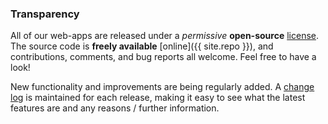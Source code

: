 ### Transparency
All of our web-apps are released under a _permissive_ __open-source__ [license](/license). The source code is __freely available__ [online]({{ site.repo }}), and contributions, comments, and bug reports all welcome. Feel free to have a look!

New functionality and improvements are being regularly added. A [change log](/changes) is maintained for each release, making it easy to see what the latest features are and any reasons / further information.